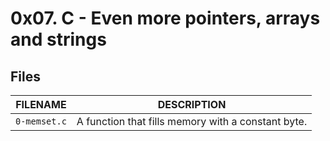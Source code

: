 # 0x07. C - Even more pointers, arrays and strings

## Files

| FILENAME | DESCRIPTION |
| -----------------|---------------------------------|
| `0-memset.c` | A function that fills memory with a constant byte. |
